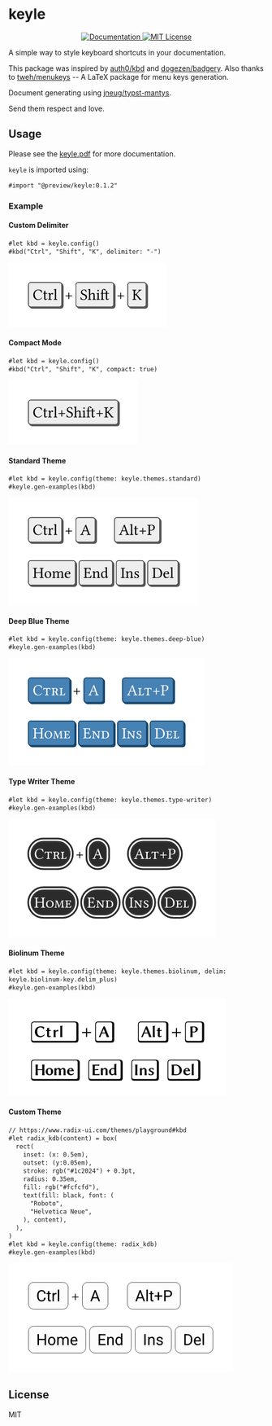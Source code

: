 # keyle

<p align="center">
  <a href="https://raw.githubusercontent.com/magicwenli/keyle/main/doc/keyle.pdf">
    <img alt="Documentation" src="https://img.shields.io/website?down_message=offline&label=manual&up_color=007aff&up_message=online&url=https://raw.githubusercontent.com/magicwenli/keyle/main/doc/keyle.pdf" />
  </a>
  <a href="https://github.com/magicwenli/keyle/blob/main/LICENSE">
    <img alt="MIT License" src="https://img.shields.io/badge/license-MIT-brightgreen">
  </a>
</p>

A simple way to style keyboard shortcuts in your documentation.

This package was inspired by [auth0/kbd](https://auth0.github.io/kbd/) and [dogezen/badgery](https://github.com/dogezen/badgery). Also thanks to [tweh/menukeys](https://github.com/tweh/menukeys) -- A LaTeX package for menu keys generation.

Document generating using [jneug/typst-mantys](https://github.com/jneug/typst-mantys).

Send them respect and love.

## Usage

Please see the [keyle.pdf](https://github.com/magicwenli/keyle/blob/main/doc/keyle.pdf) for more documentation.

`keyle` is imported using:

```typst
#import "@preview/keyle:0.1.2"
```

### Example

#### Custom Delimiter

```tpy
#let kbd = keyle.config()
#kbd("Ctrl", "Shift", "K", delimiter: "-")
```
![Custom Delimiter](test/test-1.png)

#### Compact Mode

```tpy
#let kbd = keyle.config()
#kbd("Ctrl", "Shift", "K", compact: true)
```
![Compact Mode](test/test-2.png)

#### Standard Theme

```tpy
#let kbd = keyle.config(theme: keyle.themes.standard)
#keyle.gen-examples(kbd)
```
![Standard Theme](test/test-3.png)

#### Deep Blue Theme

```tpy
#let kbd = keyle.config(theme: keyle.themes.deep-blue)
#keyle.gen-examples(kbd)
```
![Deep Blue Theme](test/test-4.png)

#### Type Writer Theme

```tpy
#let kbd = keyle.config(theme: keyle.themes.type-writer)
#keyle.gen-examples(kbd)
```
![Type Writer Theme](test/test-5.png)

#### Biolinum Theme

```tpy
#let kbd = keyle.config(theme: keyle.themes.biolinum, delim: keyle.biolinum-key.delim_plus)
#keyle.gen-examples(kbd)
```
![Biolinum Theme](test/test-6.png)

#### Custom Theme

```tpy
// https://www.radix-ui.com/themes/playground#kbd
#let radix_kdb(content) = box(
  rect(
    inset: (x: 0.5em),
    outset: (y:0.05em),
    stroke: rgb("#1c2024") + 0.3pt,
    radius: 0.35em,
    fill: rgb("#fcfcfd"),
    text(fill: black, font: (
      "Roboto",
      "Helvetica Neue",
    ), content),
  ),
)
#let kbd = keyle.config(theme: radix_kdb)
#keyle.gen-examples(kbd)
```
![Custom Theme](test/test-7.png)

## License

MIT
